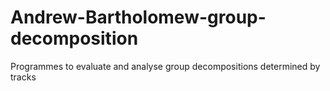 # Andrew-Bartholomew-group-decomposition
Programmes to evaluate and analyse group decompositions determined by tracks

